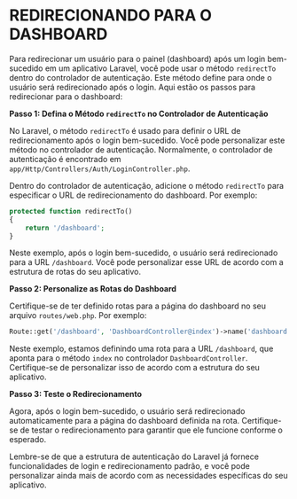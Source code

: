 # REDIRECIONANDO PARA O DASHBOARD
Para redirecionar um usuário para o painel (dashboard) após um login bem-sucedido em um aplicativo Laravel, você pode usar o método `redirectTo` dentro do controlador de autenticação. Este método define para onde o usuário será redirecionado após o login. Aqui estão os passos para redirecionar para o dashboard:

**Passo 1: Defina o Método `redirectTo` no Controlador de Autenticação**

No Laravel, o método `redirectTo` é usado para definir o URL de redirecionamento após o login bem-sucedido. Você pode personalizar este método no controlador de autenticação. Normalmente, o controlador de autenticação é encontrado em `app/Http/Controllers/Auth/LoginController.php`.

Dentro do controlador de autenticação, adicione o método `redirectTo` para especificar o URL de redirecionamento do dashboard. Por exemplo:

```php
protected function redirectTo()
{
    return '/dashboard';
}
```

Neste exemplo, após o login bem-sucedido, o usuário será redirecionado para a URL `/dashboard`. Você pode personalizar esse URL de acordo com a estrutura de rotas do seu aplicativo.

**Passo 2: Personalize as Rotas do Dashboard**

Certifique-se de ter definido rotas para a página do dashboard no seu arquivo `routes/web.php`. Por exemplo:

```php
Route::get('/dashboard', 'DashboardController@index')->name('dashboard');
```

Neste exemplo, estamos definindo uma rota para a URL `/dashboard`, que aponta para o método `index` no controlador `DashboardController`. Certifique-se de personalizar isso de acordo com a estrutura do seu aplicativo.

**Passo 3: Teste o Redirecionamento**

Agora, após o login bem-sucedido, o usuário será redirecionado automaticamente para a página do dashboard definida na rota. Certifique-se de testar o redirecionamento para garantir que ele funcione conforme o esperado.

Lembre-se de que a estrutura de autenticação do Laravel já fornece funcionalidades de login e redirecionamento padrão, e você pode personalizar ainda mais de acordo com as necessidades específicas do seu aplicativo.